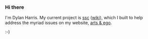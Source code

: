 ### Hi there

I'm Dylan Harris. My current project is [ssc](https://github.com/devongarde/ssc/wiki/static-site-checker) ([wiki](https://github.com/devongarde/ssc/wiki)), which I built to help address the myriad issues on my website, [arts & ego](https://dylanharris.org/).

:-)
